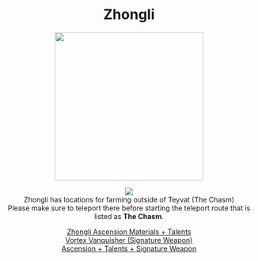 <body>
  <div align="center">
    <h1> Zhongli </h1>
<img src="https://static.wikia.nocookie.net/gensin-impact/images/c/c4/Character_Zhongli_Full_Wish.png/revision/latest/scale-to-width/360?cb=20220507161902" width=300>
<p></p>
<img src="https://i.imgur.com/xIHB3vS.png"><br>
    Zhongli has locations for farming outside of Teyvat (The Chasm)<br>
    Please make sure to teleport there before starting the teleport route that is listed as <b>The Chasm</b>.<br>
<p></p>
<a href="">Zhongli Ascension Materials + Talents</a><br>
<a href="">Vortex Vanquisher (Signature Weapon)</a><br>
<a href="">Ascension + Talents + Signature Weapon</a>
  
  </div>
</body>


